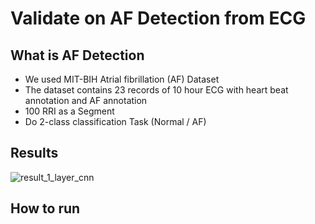 # Validate on AF Detection from ECG

## What is AF Detection
- We used MIT-BIH Atrial fibrillation (AF) Dataset 
- The dataset contains 23 records of 10 hour ECG with heart beat annotation and AF annotation
- 100 RRI as a Segment
- Do 2-class classification Task (Normal / AF)


## Results
![result_1_layer_cnn](https://github.com/heilab/hu_ShiftInvarianceValidation_Biosignals_2019/blob/master/AF%20Detection/figs/result_cnn_1.png)

## How to run 


